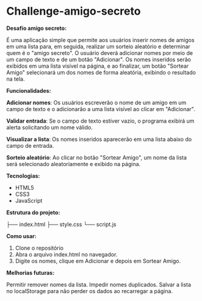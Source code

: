 # Challenge-amigo-secreto

**Desafío amigo secreto:**

É uma aplicação simple que permite aos usuários inserir nomes de amigos em uma lista para, em seguida, realizar um sorteio aleatório e determinar quem é o "amigo secreto".
O usuário deverá adicionar nomes por meio de um campo de texto e de um botão "Adicionar". Os nomes inseridos serão exibidos em uma lista visível na página, e ao finalizar, um botão "Sortear Amigo" selecionará um dos nomes de forma aleatória, exibindo o resultado na tela.

**Funcionalidades:**

**Adicionar nomes**: Os usuários escreverão o nome de um amigo em um campo de texto e o adicionarão a uma lista visível ao clicar em "Adicionar".

**Validar entrada**: Se o campo de texto estiver vazio, o programa exibirá um alerta solicitando um nome válido.

**Visualizar a lista**: Os nomes inseridos aparecerão em uma lista abaixo do campo de entrada.

**Sorteio aleatório**: Ao clicar no botão "Sortear Amigo", um nome da lista será selecionado aleatoriamente e exibido na página.

**Tecnologias:**

- HTML5
- CSS3
- JavaScript

**Estrutura do projeto:**

├── index.html
├── style.css
└── script.js

**Como usar:**

1. Clone o repositório
2. Abra o arquivo index.html no navegador.
3. Digite os nomes, clique em Adicionar e depois em Sortear Amigo.

**Melhorias futuras:**

Permitir remover nomes da lista.
Impedir nomes duplicados.
Salvar a lista no localStorage para não perder os dados ao recarregar a página.

